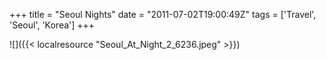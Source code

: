+++
title = "Seoul Nights"
date = "2011-07-02T19:00:49Z"
tags = ['Travel', 'Seoul', 'Korea']
+++

![]({{< localresource "Seoul_At_Night_2_6236.jpeg" >}})

